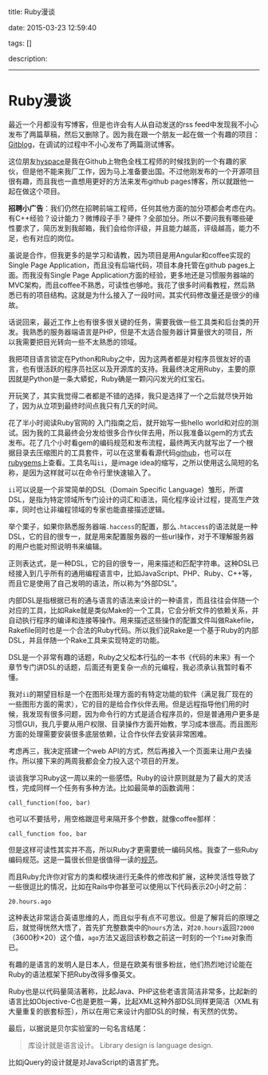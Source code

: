 title: Ruby漫谈

date: 2015-03-23 12:59:40

tags: []

description: 

---
# Ruby漫谈

最近一个月都没有写博客，但是也许会有人从自动发送的rss feed中发现我不小心发布了两篇草稿，然后又删除了。因为我在跟一个朋友一起在做一个有趣的项目：[Gitblog](https://github.com/gitblog-io/gitblog-io.github.io)，在调试的过程中不小心发布了两篇测试博客。

这位朋友[hyspace](http://hyspace.io/)是我在Github上物色全栈工程师的时候找到的一个有趣的家伙，但是他不能来我厂工作，因为马上准备要出国。不过他刚发布的一个开源项目很有趣，而且我也一直想用更好的方法来发布github pages博客，所以就跟他一起在做这个项目。

**招聘小广告**：我们仍然在招聘前端工程师，任何其他方面的加分项都会考虑在内。有C++经验？设计能力？微博段子手？硬件？全部加分。所以不要问我有哪些硬性要求了，简历发到我邮箱，我们会给你评级，并且能力越高，评级越高，能力不足，也有对应的岗位。

虽说是合作，但我更多的是学习和请教，因为项目是用Angular和coffee实现的Single Page Application，而且没有后端代码，项目本身托管在github pages上面。而我没有Single Page Application方面的经验，更多地还是习惯服务器端的MVC架构，而且coffee不熟悉，可读性也够呛。我花了很多时间看教程，然后熟悉已有的项目结构。这就是为什么接入了一段时间，其实代码修改量还是很少的缘故。

话说回来，最近工作上也有很多很关键的任务，需要我做一些工具类和后台类的开发。我熟悉的服务器端语言是PHP，但是不太适合服务器计算量很大的项目，所以我需要把目光转向一些不太熟悉的领域。

我把项目语言锁定在Python和Ruby之中，因为这两者都是对程序员很友好的语言，也有很活跃的程序员社区以及开源库的支持。我最终决定用Ruby，主要的原因就是Python是一条大蟒蛇，Ruby确是一颗闪闪发光的红宝石。

开玩笑了，其实我觉得二者都是不错的选择，我只是选择了一个之后就尽快开始了，因为从立项到最终时间点我只有几天的时间。

花了半小时阅读Ruby官网的 入门指南之后，就开始写一些hello world和对应的测试。因为我的工具最终会分发给很多合作伙伴去用，所以我准备以gem的方式去发布。花了几个小时看gem的编码规范和发布流程，最终两天内就写出了一个根据目录去压缩图片的工具套件，可以在这里看看源代码[github](https://github.com/yuguo/ii)，也可以在[rubygems](https://rubygems.org/gems/ii)上查看。工具名叫`ii`，是image idea的缩写，之所以使用这么简短的名称，是因为这样就可以在命令行里快速输入了。

`ii`可以说是一个非常简单的DSL（Domain Specific Language）雏形，所谓DSL，是指为特定领域所专门设计的词汇和语法，简化程序设计过程，提高生产效率，同时也让非编程领域的专家也能直接描述逻辑。

举个栗子，如果你熟悉服务器端`.haccess`的配置，那么`.htaccess`的语法就是一种DSL，它的目的很专一，就是用来配置服务器的一些url操作，对于不理解服务器的用户也能对照说明书来编辑。

正则表达式，是一种DSL，它的目的很专一，用来描述和匹配字符串。这种DSL已经接入到几乎所有的通用编程语言中，比如JavaScript、PHP、Ruby、C++等，而且它是使用了自己发明的语法，所以称为“外部DSL”。

内部DSL是指根据已有的通与语言的语法来设计的一种语言，而且往往会伴随一个对应的工具，比如Rake就是类似Make的一个工具，它会分析文件的依赖关系，并自动执行程序的编译和连接等操作。用来描述这些操作的配置文件叫做Rakefile，Rakefile同时也是一个合法的Ruby代码。所以我们说Rake是一个基于Ruby的内部DSL，并且伴随一个Rake工具来实现特定的功能。

DSL是一个非常有趣的话题，Ruby之父松本行弘的一本书《代码的未来》有一个章节专门讲DSL的话题，后面还有更复杂一点的元编程，我必须承认我暂时看不懂。

我对`ii`的期望目标是一个在图形处理方面的有特定功能的软件（满足我厂现在的一些图形方面的需求），它的目的是给合作伙伴去用。但是远程指导他们用的时候，我发现有很多问题，因为命令行的方式是适合程序员的，但是普通用户更多是习惯GUI，我几乎要从用户权限、目录操作方面开始教，学习成本很高。而且图形方面的处理需要安装很多底层依赖，让合作伙伴去安装非常困难。

考虑再三，我决定搭建一个web API的方式，然后再接入一个页面来让用户去操作。所以接下来的两周我都会全力投入这个项目的开发。

谈谈我学习Ruby这一周以来的一些感悟。Ruby的设计原则就是为了最大的灵活性，完成同样一个任务有多种方法。比如最简单的函数调用：
    
    
    call_function(foo, bar)
    

也可以不要括号，用空格跟逗号来隔开多个参数，就像coffee那样：
    
    
    call_function foo, bar
    

但是这样可读性其实并不高，所以Ruby才更需要统一编码风格。我查了一些Ruby编码规范。这是一篇很长但是很值得一读的[规范](https://github.com/JuanitoFatas/ruby-style-guide)。

而且Ruby允许你对官方的类和模块进行无条件的修改和扩展，这种灵活性导致了一些很逗比的情况，比如在Rails中你甚至可以使用以下代码表示20小时之前：
    
    
    20.hours.ago
    

这种表达非常适合英语思维的人，而且似乎有点不可思议。但是了解背后的原理之后，就觉得恍然大悟了，首先扩充整数类中的`hours`方法，对`20.hours`返回`72000`（3600秒×20）这个值，`ago`方法又返回该秒数之前这一时刻的一个`Time`对象而已。

有趣的是语言的发明人是日本人，但是在欧美有很多粉丝，他们热烈地讨论能在Ruby的语法框架下把Ruby改得多像英文。

Ruby也是以代码量简洁著称，比起Java、PHP这些老语言简洁非常多，比起新的语言比如Objective-C也是更胜一筹，比起XML这种外部DSL同样更简洁（XML有大量重复的嵌套标签），所以在用它来设计内部DSL的时候，有天然的优势。

最后，以据说是贝尔实验室的一句名言结尾：

> 库设计就是语言设计。 Library design is language design.

比如jQuery的设计就是对JavaScript的语言扩充。
